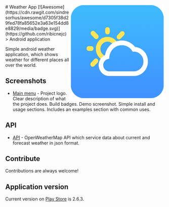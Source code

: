 <img src="ic.png" align="right" />
# Weather App [![Awesome](https://cdn.rawgit.com/sindresorhus/awesome/d7305f38d29fed78fa85652e3a63e154dd8e8829/media/badge.svg)](https://github.com/ribicnejc)
> Android application

Simple android weather application, which shows weather for different places all over the world.


## Screenshots
- [Main menu](https://github.com/sindresorhus/pageres) - Project logo. Clear description of what the project does. Build badges. Demo screenshot. Simple install and usage sections. Includes an examples section with common uses.

## API
- [API](http://openweathermap.org/) - OpenWeatherMap API which service data about current and forecast weather in json format.

## Contribute

Contributions are always welcome!


## Application version

Current version on [Play Store](https://play.google.com/store/apps/details?id=com.povio.com.povio.weatherapp) is 2.6.3.
